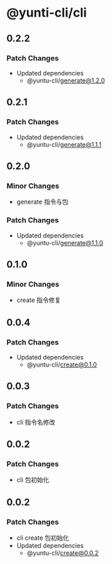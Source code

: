 # @yunti-cli/cli

## 0.2.2

### Patch Changes

- Updated dependencies
  - @yuntu-cli/generate@1.2.0

## 0.2.1

### Patch Changes

- Updated dependencies
  - @yuntu-cli/generate@1.1.1

## 0.2.0

### Minor Changes

- generate 指令与包

### Patch Changes

- Updated dependencies
  - @yuntu-cli/generate@1.1.0

## 0.1.0

### Minor Changes

- create 指令修复

## 0.0.4

### Patch Changes

- Updated dependencies
  - @yuntu-cli/create@0.1.0

## 0.0.3

### Patch Changes

- cli 指令名修改

## 0.0.2

### Patch Changes

- cli 包初始化

## 0.0.2

### Patch Changes

- cli create 包初始化
- Updated dependencies
  - @yuntu-cli/create@0.0.2
